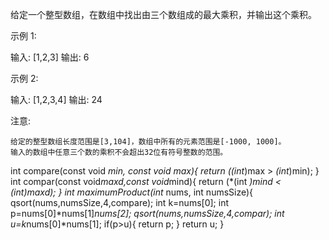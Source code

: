 给定一个整型数组，在数组中找出由三个数组成的最大乘积，并输出这个乘积。

示例 1:

输入: [1,2,3]
输出: 6

示例 2:

输入: [1,2,3,4]
输出: 24

注意:

    给定的整型数组长度范围是[3,104]，数组中所有的元素范围是[-1000, 1000]。
    输入的数组中任意三个数的乘积不会超出32位有符号整数的范围。

int compare(const void *min, const void *max){
    return (*(int*)max > *(int*)min);
}
int compar(const void*maxd,const void*mind){
    return (*(int *)mind < *(int*)maxd);
}
int maximumProduct(int* nums, int numsSize){
    qsort(nums,numsSize,4,compare);
    int k=nums[0];
    int p=nums[0]*nums[1]*nums[2];
    qsort(nums,numsSize,4,compar);
    int u=k*nums[0]*nums[1];
    if(p>u){
        return p;
    }
    return u;
}
